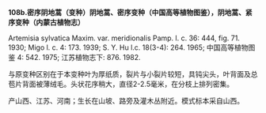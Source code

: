 **108b.密序阴地蒿（变种）阴地蒿、密序变种（中国高等植物图鉴），阴地蒿、紧序变种（内蒙古植物志）**

Artemisia sylvatica Maxim. var. meridionalis Pamp. l. c. 36: 444, fig. 71. 1930; Migo l. c. 4: 173. 1939; S. Y. Hu l.c. 18(3-4): 264. 1965; 中国高等植物图鉴 4: 542. 1975; 江苏植物志下: 876. 1982.

与原变种区别在于本变种叶为厚纸质，裂片与小裂片较短，具钝尖头，叶背面及总苞片背面被薄绒毛。头状花序稍大，直径2-2.5毫米，在分枝上排列密集。

产山西、江苏、河南；生长在山坡、路旁及灌木丛附近。模式标本采自山西。
